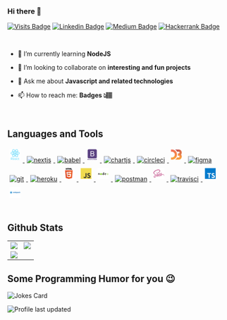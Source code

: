 ### Hi there 👋


<!--
**elcozy/elcozy** is a ✨ _special_ ✨ repository because its `README.md` (this file) appears on your GitHub profile.
-->


<!-- Connect with me -->

[![Visits Badge](https://badges.pufler.dev/visits/elcozy/elcozy?label=Profile%20views&style=flat&color=120024)](https:elcozy.github.io)
[![Linkedin Badge](https://img.shields.io/badge/LinkedIn-0077B5?logo=linkedin&style=flat&logoColor=white&link=https://www.linkedin.com/in/chiemekam/)](https://www.linkedin.com/in/chiemekam/)
[![Medium Badge](https://img.shields.io/badge/Medium-12100E?logo=medium&style=flat&logoColor=white&link=https://www.medium.com/@elcozy/)](https://www.medium.com/@elcozy)
[![Hackerrank Badge](https://img.shields.io/badge/-Hackerrank-2EC866?logo=HackerRank&style=flat&logoColor=white&link=https://www.hackerrank.com/elcozy/)](https://www.hackerrank.com/elcozy)

</div>

<br/>

- 🌱 I’m currently learning **NodeJS**

- 👯 I’m looking to collaborate on **interesting and fun projects**

- 💬 Ask me about **Javascript and related technologies**

- 📫 How to reach me: **Badges 👆🏽**

<br />

## Languages and Tools

<div>
      <a href="https://reactjs.org/" target="_blank"> <img style="margin: 5px" src="https://raw.githubusercontent.com/devicons/devicon/master/icons/react/react-original-wordmark.svg" alt="react" width="25" height="25" /> </a>
    <a href="https://nextjs.org/" target="_blank"> <img style="margin: 5px" src="https://cdn.worldvectorlogo.com/logos/nextjs-3.svg" alt="nextjs" width="25" height="25" /> </a><a href="https://babeljs.io/" target="_blank"> <img style="margin: 5px" src="https://www.vectorlogo.zone/logos/babeljs/babeljs-icon.svg" alt="babel" width="25" height="25" /> </a>
    <a href="https://getbootstrap.com" target="_blank"> <img style="margin: 5px" src="https://raw.githubusercontent.com/devicons/devicon/master/icons/bootstrap/bootstrap-plain-wordmark.svg" alt="bootstrap" width="25" height="25" /> </a>
    <a href="https://www.chartjs.org" target="_blank"> <img style="margin: 5px" src="https://www.chartjs.org/media/logo-title.svg" alt="chartjs" width="25" height="25" /> </a>
    <a href="https://circleci.com" target="_blank"> <img style="margin: 5px" src="https://www.vectorlogo.zone/logos/circleci/circleci-icon.svg" alt="circleci" width="25" height="25" /> </a>
    <a href="https://d3js.org/" target="_blank"> <img style="margin: 5px" src="https://raw.githubusercontent.com/devicons/devicon/master/icons/d3js/d3js-original.svg" alt="d3js" width="25" height="25" /> </a>
  <a href="https://www.figma.com/" target="_blank"> <img style="margin: 5px" src="https://www.vectorlogo.zone/logos/figma/figma-icon.svg" alt="figma" width="25" height="25" /> </a>
    <a href="https://git-scm.com/" target="_blank"> <img style="margin: 5px" src="https://www.vectorlogo.zone/logos/git-scm/git-scm-icon.svg" alt="git" width="25" height="25" /> </a>
   <a href="https://heroku.com" target="_blank"> <img style="margin: 5px" src="https://www.vectorlogo.zone/logos/heroku/heroku-icon.svg" alt="heroku" width="25" height="25" /> </a>
    <a href="https://www.w3.org/html/" target="_blank"> <img style="margin: 5px" src="https://raw.githubusercontent.com/devicons/devicon/master/icons/html5/html5-original-wordmark.svg" alt="html5" width="25" height="25" /> </a>
 <a href="https://developer.mozilla.org/en-US/docs/Web/JavaScript" target="_blank">
        <img style="margin: 5px" src="https://raw.githubusercontent.com/devicons/devicon/master/icons/javascript/javascript-original.svg" alt="javascript" width="25" height="25" />
    </a>
    <a href="https://nodejs.org" target="_blank"> <img style="margin: 5px" src="https://raw.githubusercontent.com/devicons/devicon/master/icons/nodejs/nodejs-original-wordmark.svg" alt="nodejs" width="25" height="25" /> </a>
   <a href="https://postman.com" target="_blank"> <img style="margin: 5px" src="https://www.vectorlogo.zone/logos/getpostman/getpostman-icon.svg" alt="postman" width="25" height="25" /> </a>
    <a href="https://sass-lang.com" target="_blank"> <img style="margin: 5px" src="https://raw.githubusercontent.com/devicons/devicon/master/icons/sass/sass-original.svg" alt="sass" width="25" height="25" /> </a>
    <a href="https://travis-ci.org" target="_blank"> <img style="margin: 5px" src="https://www.vectorlogo.zone/logos/travis-ci/travis-ci-icon.svg" alt="travisci" width="25" height="25" /> </a>
    <a href="https://www.typescriptlang.org/" target="_blank"> <img style="margin: 5px" src="https://raw.githubusercontent.com/devicons/devicon/master/icons/typescript/typescript-original.svg" alt="typescript" width="25" height="25" /> </a>
    <a href="https://webpack.js.org" target="_blank">
        <img style="margin: 5px" src="https://raw.githubusercontent.com/devicons/devicon/d00d0969292a6569d45b06d3f350f463a0107b0d/icons/webpack/webpack-original-wordmark.svg" alt="webpack" width="25" height="25" />
    </a>
  
</div>

<br/>

## Github Stats

<table>
   <tr>
      <td valign="top">
         <img src="https://github-readme-stats.vercel.app/api?username=elcozy&show_icons=true&count_private=true&hide_border=true&theme=neon-palenight" align="left" style="width: 100%" />
      </td>
      <td valign="top">
         <img src="https://github-readme-streak-stats.herokuapp.com/?user=elcozy&theme=neon-palenight" align="left" style="width: 100%" />
      </td>
   </tr>
   <tr>
      <td valign="top" colspan="2">
         <img src="https://github-readme-stats.vercel.app/api/top-langs/?username=elcozy&hide_border=true&layout=compact&theme=neon-palenight" align="left" style="width: 100%" />
      </td>
   </tr>
</table>

## Some Programming Humor for you 😉

![Jokes Card](https://readme-jokes.vercel.app/api?theme=blueberry)

![Profile last updated](https://img.shields.io/github/last-commit/emp-daisy/emp-daisy/master?label=Last%20updated&style=flat&color=120024)
